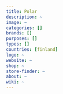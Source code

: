 ```yaml
---
title: Polar
description: ~
image: ~
categories: []
brands: []
purposes: []
types: []
countries: [finland]
logo: ~
website: ~
shop: ~
store-finder: ~
about: ~
wiki: ~
---
```

